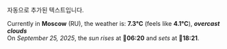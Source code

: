 
자동으로 추가된 텍스트입니다.

<!--START_SECTION:weather:moscow-->
Currently in **Moscow** (RU), the weather is: **7.3°C** (feels like **4.1°C**), ***overcast clouds***<br/>
On *September 25, 2025*, the *sun rises* at 🌅**06:20** and *sets* at 🌇**18:21**.
<!--END_SECTION:weather-->
